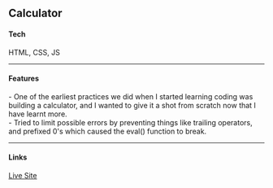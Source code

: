 ## Calculator

<h4>Tech</h4>
<p>HTML, CSS, JS</p>
<hr />
<h4>Features</h4>
<p>
- One of the earliest practices we did when I started learning
coding was building a calculator, and I wanted to give it a shot
from scratch now that I have learnt more.
<br />
- Tried to limit possible errors by preventing things like trailing
operators, and prefixed 0's which caused the eval() function to
break.
</p>
<hr />
<h4>Links</h4>
<a href="https://paulb-h.github.io/calculator/" target="_blank">
	Live Site
</a>
<br>
